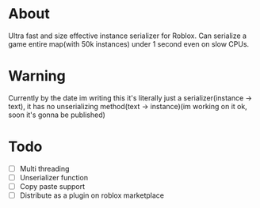 # About
Ultra fast and size effective instance serializer for Roblox.
Can serialize a game entire map(with 50k instances) under 1 second even on slow CPUs.

# Warning
Currently by the date im writing this it's literally just a serializer(instance -> text), it has no unserializing method(text -> instance)(im working on it ok, soon it's gonna be published)

# Todo
- [ ] Multi threading
- [ ] Unserializer function
- [ ] Copy paste support
- [ ] Distribute as a plugin on roblox marketplace
